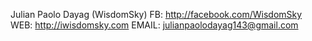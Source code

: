 Julian Paolo Dayag (WisdomSky)
FB: http://facebook.com/WisdomSky
WEB: http://iwisdomsky.com
EMAIL: julianpaolodayag143@gmail.com
